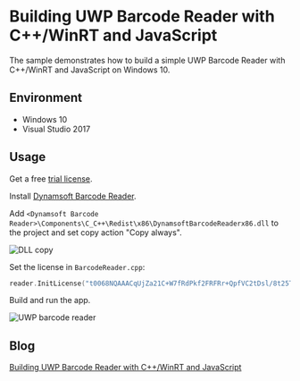 # Building UWP Barcode Reader with C++/WinRT and JavaScript
The sample demonstrates how to build a simple UWP Barcode Reader with C++/WinRT and JavaScript on Windows 10.

## Environment
* Windows 10
* Visual Studio 2017

## Usage
Get a free [trial license](https://www.dynamsoft.com/CustomerPortal/Portal/Triallicense.aspx).

Install [Dynamsoft Barcode Reader](https://www.dynamsoft.com/Downloads/Dynamic-Barcode-Reader-Download.aspx).

Add `<Dynamsoft Barcode Reader>\Components\C_C++\Redist\x86\DynamsoftBarcodeReaderx86.dll` to the project and set copy action "Copy always".

![DLL copy](https://www.codepool.biz/wp-content/uploads/2018/11/dll-copy.PNG)

Set the license in `BarcodeReader.cpp`:

```cpp
reader.InitLicense("t0068NQAAACqUjZa21C+W7fRdPkf2FRFRr+QpfVC2tDsl/8t25TzYCNxl5s0OkuwFgEMGNfN95Z0HYQ55ROi1px9JqVAP7/c=");
```

Build and run the app.

![UWP barcode reader](https://www.codepool.biz/wp-content/uploads/2018/11/uwp-barcode-reader.PNG)

## Blog
[Building UWP Barcode Reader with C++/WinRT and JavaScript](https://www.codepool.biz/uwp-barcode-reader-winrt-javascript.html)
